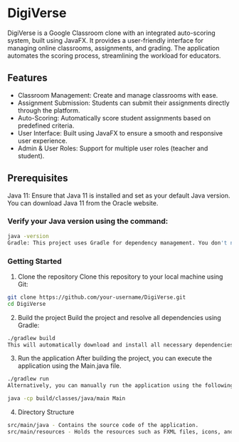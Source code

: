 # DigiVerse
DigiVerse is a Google Classroom clone with an integrated auto-scoring system, built using JavaFX. It provides a user-friendly interface for managing online classrooms, assignments, and grading. The application automates the scoring process, streamlining the workload for educators.

## Features
- Classroom Management: Create and manage classrooms with ease.
- Assignment Submission: Students can submit their assignments directly through the platform.
- Auto-Scoring: Automatically score student assignments based on predefined criteria.
- User Interface: Built using JavaFX to ensure a smooth and responsive user experience.
- Admin & User Roles: Support for multiple user roles (teacher and student).

## Prerequisites
Java 11: Ensure that Java 11 is installed and set as your default Java version. You can download Java 11 from the Oracle website.

### Verify your Java version using the command:

```bash
java -version
Gradle: This project uses Gradle for dependency management. You don't need to install Gradle manually as it comes with a wrapper included in the project.
```

### Getting Started
1. Clone the repository
Clone this repository to your local machine using Git:

```bash
git clone https://github.com/your-username/DigiVerse.git
cd DigiVerse
```

2. Build the project
Build the project and resolve all dependencies using Gradle:

```bash
./gradlew build
This will automatically download and install all necessary dependencies required to run DigiVerse.
```
3. Run the application
After building the project, you can execute the application using the Main.java file.

```bash
./gradlew run
Alternatively, you can manually run the application using the following command:
```
```bash
java -cp build/classes/java/main Main
```
4. Directory Structure
```bash
src/main/java - Contains the source code of the application.
src/main/resources - Holds the resources such as FXML files, icons, and stylesheets.
```
